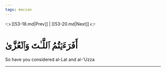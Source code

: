 ```yaml
---
tags: meccan
---
```


👈 [[53-18.md|Prev]] | [[53-20.md|Next]] 👉

# أَفَرَءَيۡتُمُ ٱللَّـٰتَ وَٱلۡعُزَّىٰ

So have you considered al-Lat and al-'Uzza

---

